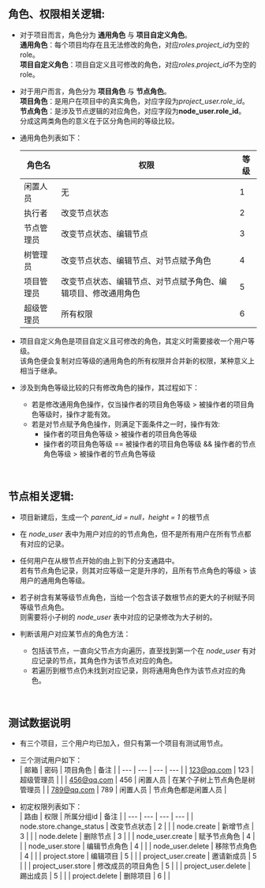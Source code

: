 ## 角色、权限相关逻辑:

 - 对于项目而言，角色分为 **通用角色** 与 **项目自定义角色**。  
    **通用角色**：每个项目均存在且无法修改的角色，对应*roles.project_id*为空的role。  
    **项目自定义角色**：项目自定义且可修改的角色，对应*roles.project_id*不为空的role。  

 - 对于用户而言，角色分为 **项目角色** 与 **节点角色**。  
    **项目角色**：是用户在项目中的真实角色，对应字段为*project_user.role_id*。  
    **节点角色**：是涉及节点逻辑的对应角色，对应字段为**node_user.role_id**。  
    分成这两类角色的意义在于区分角色间的等级比较。  

 - 通用角色列表如下：  

    | 角色名 | 权限 | 等级 |
    | --- | --- | --- |
    | 闲置人员 | 无 | 1 |
    | 执行者 | 改变节点状态 | 2 |
    | 节点管理员 | 改变节点状态、编辑节点 | 3 |
    | 树管理员 | 改变节点状态、编辑节点、对节点赋予角色 | 4 |
    | 项目管理员 | 改变节点状态、编辑节点、对节点赋予角色、编辑项目、修改通用角色 | 5 |
    | 超级管理员 | 所有权限 | 6 |


 - 项目自定义角色是项目自定义且可修改的角色，其定义时需要接收一个用户等级。  
    该角色便会复制对应等级的通用角色的所有权限并合并新的权限，某种意义上相当于继承。

 - 涉及到角色等级比较的只有修改角色的操作，其过程如下：
    - 若是修改通用角色操作，仅当操作者的项目角色等级 > 被操作者的项目角色等级时，操作才能有效。
    - 若是对节点赋予角色操作，则满足下面条件之一时，操作有效:
        - 操作者的项目角色等级 > 被操作者的项目角色等级
        - 操作者的项目角色等级 == 被操作者的项目角色等级 && 操作者的节点角色等级 > 被操作者的节点角色等级

<br>

## 节点相关逻辑:

 - 项目新建后，生成一个 *parent_id = null，height = 1* 的根节点

 - 在 *node_user* 表中为用户对应的的节点角色，但不是所有用户在所有节点都有对应的记录。

 - 任何用户在从根节点开始的由上到下的分支通路中。  
    若有节点角色记录，则其对应等级一定是升序的，且所有节点角色的等级 > 该用户的通用角色等级。

 - 若子树含有某等级节点角色，当给一个包含该子数根节点的更大的子树赋予同等级节点角色。  
    则需要将小子树的 *node_user* 表中对应的记录修改为大子树的。

 - 判断该用户对应某节点的角色方法：
    - 包括该节点，一直向父节点方向遍历，直至找到第一个在 *node_user* 有对应记录的节点，其角色作为该节点对应的角色。
    - 若遍历到根节点仍未找到对应记录，则将通用角色作为该节点对应的角色。

<br>

## 测试数据说明

 - 有三个项目，三个用户均已加入，但只有第一个项目有测试用节点。

 - 三个测试用户如下：  
    | 邮箱 | 密码 | 项目角色 | 备注 |
    | --- | --- | --- | --- |
    | 123@qq.com | 123 | 超级管理员 |  |
    | 456@qq.com | 456 | 闲置人员 | 在某个子树上节点角色是树管理员 |
    | 789@qq.com | 789 | 闲置人员 | 节点角色都是闲置人员 |



 - 初定权限列表如下：  
    | 路由 | 权限 | 所属分组id | 备注 |
    | --- | --- | --- | --- |
    | node.store.change_status | 改变节点状态 | 2 |  |
    | node.create | 新增节点 | 3 |  |
    | node.delete | 删除节点 | 3 |  |
    | node_user.create | 赋予节点角色 | 4 |  |
    | node_user.store | 编辑节点角色 | 4 |  |
    | node_user.delete | 移除节点角色 | 4 |  |
    | project.store | 编辑项目 | 5 |  |
    | project_user.create | 邀请新成员 | 5 |  |
    | project_user.store | 修改成员的项目角色 | 5 |  |
    | project_user.delete | 踢出成员 | 5 |  |
    | project.delete | 删除项目 | 6 |  |


